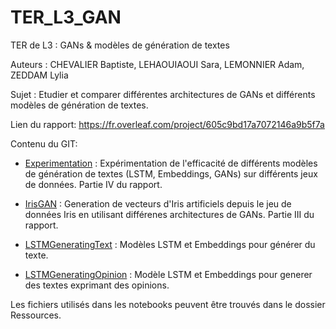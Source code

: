 # TER_L3_GAN
TER de L3 : GANs & modèles de génération de textes

Auteurs : CHEVALIER Baptiste, LEHAOUIAOUI Sara, LEMONNIER Adam, ZEDDAM Lylia 

Sujet : Etudier et comparer différentes architectures de GANs et différents modèles de génération de textes.

Lien du rapport: https://fr.overleaf.com/project/605c9bd17a7072146a9b5f7a

Contenu du GIT:

- [Experimentation](../../tree/master/Experimentation.ipynb) : Expérimentation de l'efficacité de différents modèles de génération de textes (LSTM, Embeddings, GANs) sur différents jeux de données. Partie IV du rapport.

- [IrisGAN](../../tree/master/IrisGAN.ipynb) : Generation de vecteurs d'Iris artificiels depuis le jeu de données Iris en utilisant différenes architectures de GANs. Partie III du rapport.

- [LSTMGeneratingText](../../tree/master/LSTMForGeneratingText_VersioCommente.ipynb) : Modèles LSTM et Embeddings pour générer du texte.

- [LSTMGeneratingOpinion](../../tree/master/LSTMGeneratingOpinion.ipynb) : Modèle LSTM et Embeddings pour generer des textes exprimant des opinions.

Les fichiers utilisés dans les notebooks peuvent être trouvés dans le dossier Ressources.
